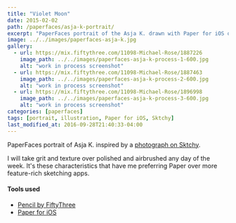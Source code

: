 ```yaml
---
title: "Violet Moon"
date: 2015-02-02
path: /paperfaces/asja-k-portrait/
excerpt: "PaperFaces portrait of the Asja K. drawn with Paper for iOS on an iPad."
image: ../../images/paperfaces-asja-k.jpg
gallery:
  - url: https://mix.fiftythree.com/11098-Michael-Rose/1887226
    image_path: ../../images/paperfaces-asja-k-process-1-600.jpg
    alt: "work in process screenshot"
  - url: https://mix.fiftythree.com/11098-Michael-Rose/1887463
    image_path: ../../images/paperfaces-asja-k-process-2-600.jpg
    alt: "work in process screenshot"
  - url: https://mix.fiftythree.com/11098-Michael-Rose/1896998
    image_path: ../../images/paperfaces-asja-k-process-3-600.jpg
    alt: "work in process screenshot"
categories: [paperfaces]
tags: [portrait, illustration, Paper for iOS, Sktchy]
last_modified_at: 2016-09-28T21:40:33-04:00
---
```


PaperFaces portrait of Asja K. inspired by a [photograph on Sktchy](https://sktchy.com/d5SaaC).

I will take grit and texture over polished and airbrushed any day of the week. It's these characteristics that have me preferring Paper over more feature-rich sketching apps.

#### Tools used

- [Pencil by FiftyThree](https://www.amazon.com/FiftyThree-Digital-Stylus-Pencil-iPhone/dp/B01JJBUYR4/ref=as_li_ss_tl?keywords=pencil+53&qid=1550586265&s=gateway&sr=8-3&linkCode=ll1&tag=mademist-20&linkId=0134793cb840affff60f2e45a7f64678&language=en_US)
- [Paper for iOS](https://paper.bywetransfer.com/)
